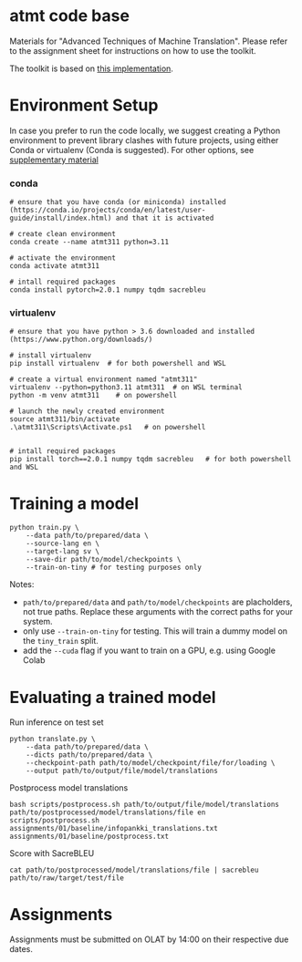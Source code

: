 # atmt code base
Materials for "Advanced Techniques of Machine Translation".
Please refer to the assignment sheet for instructions on how to use the toolkit.

The toolkit is based on [this implementation](https://github.com/demelin/nmt_toolkit).

# Environment Setup

In case you prefer to run the code locally, we suggest creating a Python environment to prevent library clashes with future projects, using either Conda or virtualenv (Conda is suggested). For other options, see [supplementary material](https://neat-tortellini-10f.notion.site/ATMT-Autumn-2023-Assignment-1-Setup-Instructions-96d8444a7d7146139a5b76a86a559f5f?pvs=4)

### conda

```
# ensure that you have conda (or miniconda) installed (https://conda.io/projects/conda/en/latest/user-guide/install/index.html) and that it is activated

# create clean environment
conda create --name atmt311 python=3.11

# activate the environment
conda activate atmt311

# intall required packages
conda install pytorch=2.0.1 numpy tqdm sacrebleu
```

### virtualenv

```
# ensure that you have python > 3.6 downloaded and installed (https://www.python.org/downloads/)

# install virtualenv
pip install virtualenv  # for both powershell and WSL

# create a virtual environment named "atmt311"
virtualenv --python=python3.11 atmt311  # on WSL terminal
python -m venv atmt311    # on powershell

# launch the newly created environment
source atmt311/bin/activate
.\atmt311\Scripts\Activate.ps1   # on powershell


# intall required packages
pip install torch==2.0.1 numpy tqdm sacrebleu   # for both powershell and WSL
```

<!-- # Data Preprocessing

```
# normalise, tokenize and truecase data
bash scripts/extract_splits.sh ../infopankki_raw data/en-sv/infopankki/raw

# binarize data for model training
bash scripts/run_preprocessing.sh data/en-sv/infopankki/raw/
``` -->

# Training a model

```
python train.py \
    --data path/to/prepared/data \
    --source-lang en \
    --target-lang sv \
    --save-dir path/to/model/checkpoints \
    --train-on-tiny # for testing purposes only
```

Notes:
- `path/to/prepared/data` and `path/to/model/checkpoints`
  are placholders, not true paths. Replace these arguments with the correct paths
  for your system.
- only use `--train-on-tiny` for testing. This will train a
dummy model on the `tiny_train` split.
- add the `--cuda` flag if you want to train on a GPU, e.g. using Google Colab

# Evaluating a trained model

Run inference on test set
```
python translate.py \
    --data path/to/prepared/data \
    --dicts path/to/prepared/data \
    --checkpoint-path path/to/model/checkpoint/file/for/loading \
    --output path/to/output/file/model/translations
```

Postprocess model translations
```
bash scripts/postprocess.sh path/to/output/file/model/translations path/to/postprocessed/model/translations/file en
scripts/postprocess.sh  assignments/01/baseline/infopankki_translations.txt assignments/01/baseline/postprocess.txt
```

Score with SacreBLEU
```
cat path/to/postprocessed/model/translations/file | sacrebleu path/to/raw/target/test/file
```

# Assignments

Assignments must be submitted on OLAT by 14:00 on their respective
due dates.

